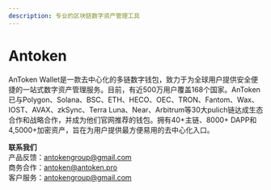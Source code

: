 ```yaml
---
description: 专业的区块链数字资产管理工具
---
```


# Antoken

AnToken Wallet是一款去中心化的多链数字钱包，致力于为全球用户提供安全便捷的一站式数字资产管理服务。目前，有近500万用户覆盖168个国家。AnToken已与Polygon、Solana、BSC、ETH、HECO、OEC、TRON、Fantom、Wax、IOST、AVAX、zkSync、Terra Luna、Near、Arbitrum等30大pulich链达成生态合作和战略合作，并成为他们官网推荐的钱包。拥有40+主链、8000+ DAPP和4,5000+加密资产，旨在为用户提供最方便易用的去中心化入口。

**联系我们**\
产品反馈：antokengroup@gmail.com \
商务合作：antoken@antoken.pro \
客户服务：antokengroup@gmail.com
